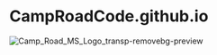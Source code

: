# CampRoadCode.github.io

![Camp_Road_MS_Logo_transp-removebg-preview](https://user-images.githubusercontent.com/120197740/236724200-de742035-b146-4f55-817b-3deae7df3b8a.png)

